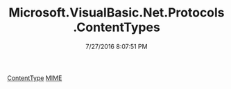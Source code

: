 ﻿---
title: Microsoft.VisualBasic.Net.Protocols.ContentTypes
date: 7/27/2016 8:07:51 PM
---

[ContentType](T-Microsoft.VisualBasic.Net.Protocols.ContentTypes.ContentType.html)
[MIME](T-Microsoft.VisualBasic.Net.Protocols.ContentTypes.MIME.html)
